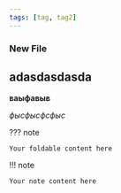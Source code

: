 ```yaml
---
tags: [tag, tag2]
---
```


### New File
## adasdasdasda

**ваыфавыв**

*фысфысфсфыс*



 

??? note 

    Your foldable content here
    
!!! note 

    Your note content here
    
